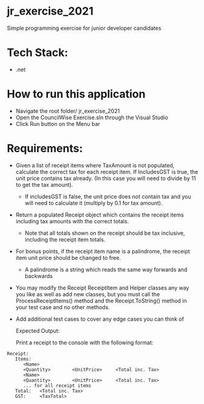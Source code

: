 # jr_exercise_2021
Simple programming exercise for junior developer candidates

# Tech Stack:

- .net

# How to run this application

- Navigate the root folder/ jr_exercise_2021
- Open the CouncilWise Exercise.sln through the Visual Studio 
- Click Run button on the Menu bar

# Requirements:

* Given a list of receipt items where TaxAmount is not populated, calculate the correct tax for each receipt item. If IncludesGST is true, the unit price contains tax already. (In this case you will need to divide by 11 to get the tax amount). 
    * If includesGST is false, the unit price does not contain tax and you will need to calculate it (multiply by 0.1 for tax amount). 
* Return a populated Receipt object which contains the receipt items including tax amounts with the correct totals.
    * Note that all totals shown on the receipt should be tax inclusive, including the receipt item totals.
* For bonus points, if the receipt item name is a palindrome, the receipt item unit price should be changed to free. 
    * A palindrome is a string which reads the same way forwards and backwards
* You may modify the Receipt ReceiptItem and Helper classes any way you like as well as add new classes, but you must call the ProcessReceiptItems() method and the Receipt.ToString() method in your test case and no other methods. 
* Add additional test cases to cover any edge cases you can think of

  Expected Output:

  Print a receipt to the console with the following format:
```
Receipt:
   Items:
      <Name>
      <Quantity>		<UnitPrice>		<Total inc. Tax>
      <Name>			
      <Quantity>		<UnitPrice>		<Total inc. Tax>
      ... for all receipt items
   Total:   <Total inc. Tax>
   GST:     <TaxTotal>
```

